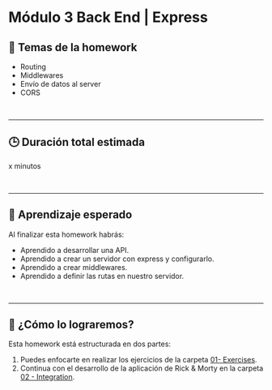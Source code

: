 # **Módulo 3 Back End | Express**

## **📌 Temas de la homework**

-  Routing
-  Middlewares
-  Envío de datos al server
-  CORS

<br />

---

## **🕒 Duración total estimada**

x minutos

<br />

---

## **🔎 Aprendizaje esperado**

Al finalizar esta homework habrás:

-  Aprendido a desarrollar una API.
-  Aprendido a crear un servidor con express y configurarlo.
-  Aprendido a crear middlewares.
-  Aprendido a definir las rutas en nuestro servidor.

<br />

---

## **📎 ¿Cómo lo lograremos?**

Esta homework está estructurada en dos partes:

1. Puedes enfocarte en realizar los ejercicios de la carpeta [01- Exercises](./01%20-%20Exercises/README.md).
2. Continua con el desarrollo de la aplicación de Rick & Morty en la carpeta [02 - Integration](./02%20-%20Integration/).

